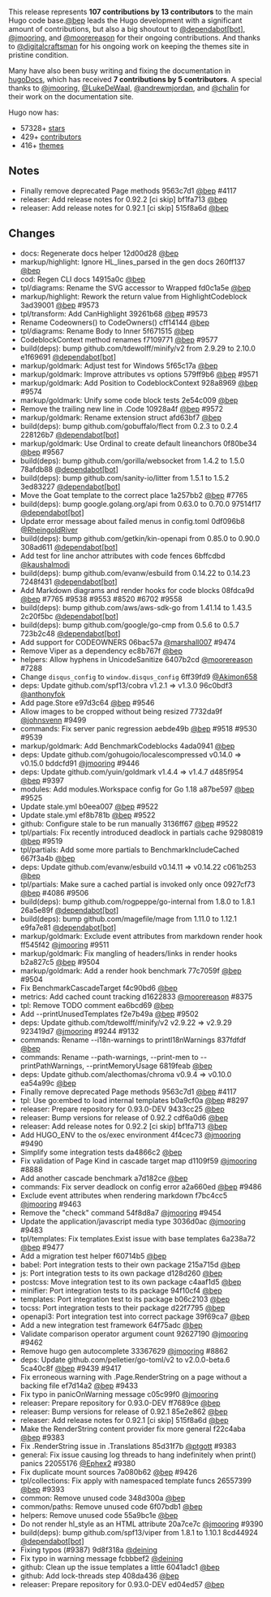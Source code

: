 This release represents **107 contributions by 13 contributors** to the main Hugo code base.[@bep](https://github.com/bep) leads the Hugo development with a significant amount of contributions, but also a big shoutout to [@dependabot[bot]](https://github.com/apps/dependabot), [@jmooring](https://github.com/jmooring), and [@moorereason](https://github.com/moorereason) for their ongoing contributions.
And thanks to [@digitalcraftsman](https://github.com/digitalcraftsman) for his ongoing work on keeping the themes site in pristine condition.

Many have also been busy writing and fixing the documentation in [hugoDocs](https://github.com/gohugoio/hugoDocs),
which has received **7 contributions by 5 contributors**. A special thanks to [@jmooring](https://github.com/jmooring), [@LukeDeWaal](https://github.com/LukeDeWaal), [@andrewmjordan](https://github.com/andrewmjordan), and [@chalin](https://github.com/chalin) for their work on the documentation site.


Hugo now has:

* 57328+ [stars](https://github.com/gohugoio/hugo/stargazers)
* 429+ [contributors](https://github.com/gohugoio/hugo/graphs/contributors)
* 416+ [themes](http://themes.gohugo.io/)


## Notes

* Finally remove deprecated Page methods 9563c7d1 [@bep](https://github.com/bep) #4117 
* releaser: Add release notes for 0.92.2 [ci skip] bf1fa713 [@bep](https://github.com/bep) 
* releaser: Add release notes for 0.92.1 [ci skip] 515f8a6d [@bep](https://github.com/bep) 


## Changes

* docs: Regenerate docs helper 12d00d28 [@bep](https://github.com/bep) 
* markup/highlight: Ignore  HL_lines_parsed in the gen docs 260ff137 [@bep](https://github.com/bep) 
* cod: Regen CLI docs 14915a0c [@bep](https://github.com/bep) 
* tpl/diagrams: Rename the SVG accessor to Wrapped fd0c1a5e [@bep](https://github.com/bep) 
* markup/highlight: Rework the return value from HighlightCodeblock 3ad39001 [@bep](https://github.com/bep) #9573 
* tpl/transform: Add CanHighlight 39261b68 [@bep](https://github.com/bep) #9573 
* Rename Codeowners() to CodeOwners() cff14144 [@bep](https://github.com/bep) 
* tpl/diagrams: Rename Body to Inner 5f671515 [@bep](https://github.com/bep) 
* CodeblockContext method renames f7109771 [@bep](https://github.com/bep) #9577 
* build(deps): bump github.com/tdewolff/minify/v2 from 2.9.29 to 2.10.0 e1f69691 [@dependabot[bot]](https://github.com/apps/dependabot) 
* markup/goldmark: Adjust test for Windows 5f65c17a [@bep](https://github.com/bep) 
* markup/goldmark: Improve attributes vs options 579ff9b6 [@bep](https://github.com/bep) #9571 
* markup/goldmark: Add Position to CodeblockContext 928a8969 [@bep](https://github.com/bep) #9574 
*  markup/goldmark: Unify some code block tests 2e54c009 [@bep](https://github.com/bep) 
* Remove the trailing new line in .Code 10928a4f [@bep](https://github.com/bep) #9572 
* markup/goldmark: Rename extension struct afd63bf7 [@bep](https://github.com/bep) 
* build(deps): bump github.com/gobuffalo/flect from 0.2.3 to 0.2.4 228126b7 [@dependabot[bot]](https://github.com/apps/dependabot) 
* markup/goldmark: Use Ordinal to create default lineanchors 0f80be34 [@bep](https://github.com/bep) #9567 
* build(deps): bump github.com/gorilla/websocket from 1.4.2 to 1.5.0 78afdb88 [@dependabot[bot]](https://github.com/apps/dependabot) 
* build(deps): bump github.com/sanity-io/litter from 1.5.1 to 1.5.2 3ed83227 [@dependabot[bot]](https://github.com/apps/dependabot) 
* Move the Goat template to the correct place 1a257bb2 [@bep](https://github.com/bep) #7765 
* build(deps): bump google.golang.org/api from 0.63.0 to 0.70.0 97514f17 [@dependabot[bot]](https://github.com/apps/dependabot) 
* Update error message about failed menus in config.toml 0df096b8 [@RheingoldRiver](https://github.com/RheingoldRiver) 
* build(deps): bump github.com/getkin/kin-openapi from 0.85.0 to 0.90.0 308ad611 [@dependabot[bot]](https://github.com/apps/dependabot) 
* Add test for line anchor attributes with code fences 6bffcdbd [@kaushalmodi](https://github.com/kaushalmodi) 
* build(deps): bump github.com/evanw/esbuild from 0.14.22 to 0.14.23 7248f431 [@dependabot[bot]](https://github.com/apps/dependabot) 
* Add Markdown diagrams and render hooks for code blocks 08fdca9d [@bep](https://github.com/bep) #7765 #9538 #9553 #8520 #6702 #9558 
* build(deps): bump github.com/aws/aws-sdk-go from 1.41.14 to 1.43.5 2c20f5bc [@dependabot[bot]](https://github.com/apps/dependabot) 
* build(deps): bump github.com/google/go-cmp from 0.5.6 to 0.5.7 723b2c48 [@dependabot[bot]](https://github.com/apps/dependabot) 
* Add support for CODEOWNERS 06bac57a [@marshall007](https://github.com/marshall007) #9474 
* Remove Viper as a dependency ec8b767f [@bep](https://github.com/bep) 
* helpers: Allow hyphens in UnicodeSanitize 6407b2cd [@moorereason](https://github.com/moorereason) #7288 
* Change `disqus_config` to `window.disqus_config` 6ff39fd9 [@Akimon658](https://github.com/Akimon658) 
* deps: Update github.com/spf13/cobra v1.2.1 => v1.3.0 96c0bdf3 [@anthonyfok](https://github.com/anthonyfok) 
* Add page.Store e97d3c64 [@bep](https://github.com/bep) #9546 
* Allow images to be cropped without being resized 7732da9f [@johnsvenn](https://github.com/johnsvenn) #9499 
* commands: Fix server panic regression aebde49b [@bep](https://github.com/bep) #9518 #9530 #9539 
* markup/goldmark: Add BenchmarkCodeblocks 4ada0941 [@bep](https://github.com/bep) 
* deps: Update github.com/gohugoio/localescompressed v0.14.0 => v0.15.0 bddcfd91 [@jmooring](https://github.com/jmooring) #9446 
* deps: Update github.com/yuin/goldmark v1.4.4 => v1.4.7 d485f954 [@bep](https://github.com/bep) #9397 
* modules: Add modules.Workspace config for Go 1.18 a87be597 [@bep](https://github.com/bep) #9525 
* Update stale.yml b0eea007 [@bep](https://github.com/bep) #9522 
* Update stale.yml ef8b781b [@bep](https://github.com/bep) #9522 
* github: Configure stale to be run manually 3136ff67 [@bep](https://github.com/bep) #9522 
* tpl/partials: Fix recently introduced deadlock in partials cache 92980819 [@bep](https://github.com/bep) #9519 
* tpl/partials: Add some more partials to BenchmarkIncludeCached 667f3a4b [@bep](https://github.com/bep) 
* deps: Update github.com/evanw/esbuild v0.14.11 => v0.14.22 c061b253 [@bep](https://github.com/bep) 
* tpl/partials: Make sure a cached partial is invoked only once 0927cf73 [@bep](https://github.com/bep) #4086 #9506 
* build(deps): bump github.com/rogpeppe/go-internal from 1.8.0 to 1.8.1 26a5e89f [@dependabot[bot]](https://github.com/apps/dependabot) 
* build(deps): bump github.com/magefile/mage from 1.11.0 to 1.12.1 e9fa7e81 [@dependabot[bot]](https://github.com/apps/dependabot) 
* markup/goldmark: Exclude event attributes from markdown render hook ff545f42 [@jmooring](https://github.com/jmooring) #9511 
* markup/goldmark: Fix mangling of headers/links in render hooks b2a827c5 [@bep](https://github.com/bep) #9504 
* markup/goldmark: Add a render hook benchmark 77c7059f [@bep](https://github.com/bep) #9504 
* Fix BenchmarkCascadeTarget f4c90bd6 [@bep](https://github.com/bep) 
* metrics: Add cached count tracking d1622833 [@moorereason](https://github.com/moorereason) #8375 
* tpl: Remove TODO comment ea6bcd69 [@bep](https://github.com/bep) 
* Add --printUnusedTemplates f2e7b49a [@bep](https://github.com/bep) #9502 
* deps: Update github.com/tdewolff/minify/v2 v2.9.22 => v2.9.29 923419d7 [@jmooring](https://github.com/jmooring) #9244 #9132 
* commands: Rename --i18n-warnings to printI18nWarnings 837fdfdf [@bep](https://github.com/bep) 
* commands: Rename --path-warnings, --print-men to --printPathWarnings, --printMemoryUsage 6819feab [@bep](https://github.com/bep) 
* deps: Update github.com/alecthomas/chroma v0.9.4 => v0.10.0 ea54a99c [@bep](https://github.com/bep) 
* Finally remove deprecated Page methods 9563c7d1 [@bep](https://github.com/bep) #4117 
* tpl: Use go:embed to load internal templates b0a9cf0a [@bep](https://github.com/bep) #8297 
* releaser: Prepare repository for 0.93.0-DEV 9433cc25 [@bep](https://github.com/bep) 
* releaser: Bump versions for release of 0.92.2 cdf6a0d6 [@bep](https://github.com/bep) 
* releaser: Add release notes for 0.92.2 [ci skip] bf1fa713 [@bep](https://github.com/bep) 
* Add HUGO_ENV to the os/exec environment 4f4cec73 [@jmooring](https://github.com/jmooring) #9490 
* Simplify some integration tests da4866c2 [@bep](https://github.com/bep) 
* Fix validation of Page Kind in cascade target map d1109f59 [@jmooring](https://github.com/jmooring) #8888 
* Add another cascade benchmark a7d182ce [@bep](https://github.com/bep) 
* commands: Fix server deadlock on config error a2a660ed [@bep](https://github.com/bep) #9486 
* Exclude event attributes when rendering markdown f7bc4cc5 [@jmooring](https://github.com/jmooring) #9463 
* Remove the "check" command 54f8d8a7 [@jmooring](https://github.com/jmooring) #9454 
* Update the application/javascript media type 3036d0ac [@jmooring](https://github.com/jmooring) #9483 
* tpl/templates: Fix templates.Exist issue with base templates 6a238a72 [@bep](https://github.com/bep) #9477 
* Add a migration test helper f60714b5 [@bep](https://github.com/bep) 
* babel: Port integration tests to their own package 215a715d [@bep](https://github.com/bep) 
* js: Port integration tests to its own package d128d260 [@bep](https://github.com/bep) 
* postcss: Move integration test to its own package c4aaf1d5 [@bep](https://github.com/bep) 
* minifier: Port integration tests to its package 94f10cf4 [@bep](https://github.com/bep) 
* templates: Port integration test to its package b06c2103 [@bep](https://github.com/bep) 
* tocss: Port integration tests to their package d22f7795 [@bep](https://github.com/bep) 
* openapi3: Port integration test into correct package 39f69ca7 [@bep](https://github.com/bep) 
* Add a new integration test framework 64f75adc [@bep](https://github.com/bep) 
* Validate comparison operator argument count 92627190 [@jmooring](https://github.com/jmooring) #9462 
* Remove hugo gen autocomplete 33367629 [@jmooring](https://github.com/jmooring) #8862 
* deps: Update github.com/pelletier/go-toml/v2 to v2.0.0-beta.6 5ca40c8f [@bep](https://github.com/bep) #9439 #9417 
* Fix erroneous warning with .Page.RenderString on a page without a backing file ef7d14a2 [@bep](https://github.com/bep) #9433 
* Fix typo in panicOnWarning message c05c99f0 [@jmooring](https://github.com/jmooring) 
* releaser: Prepare repository for 0.93.0-DEV ff7689ce [@bep](https://github.com/bep) 
* releaser: Bump versions for release of 0.92.1 85e2e862 [@bep](https://github.com/bep) 
* releaser: Add release notes for 0.92.1 [ci skip] 515f8a6d [@bep](https://github.com/bep) 
* Make the RenderString content provider fix more general f22c4aba [@bep](https://github.com/bep) #9383 
* Fix .RenderString issue in .Translations 85d31f7b [@ptgott](https://github.com/ptgott) #9383 
* general: Fix issue causing log threads to hang indefinitely when print() panics 22055176 [@Ephex2](https://github.com/Ephex2) #9380 
* Fix duplicate mount sources 7a080b62 [@bep](https://github.com/bep) #9426 
* tpl/collections: Fix apply with namespaced template funcs 26557399 [@bep](https://github.com/bep) #9393 
* common: Remove unused code 348d300a [@bep](https://github.com/bep) 
* common/paths: Remove unused code 6f07bdb1 [@bep](https://github.com/bep) 
* helpers: Remove unused code 55a9bc1e [@bep](https://github.com/bep) 
* Do not render hl_style as an HTML attribute 20a7ce7c [@jmooring](https://github.com/jmooring) #9390 
* build(deps): bump github.com/spf13/viper from 1.8.1 to 1.10.1 8cd44924 [@dependabot[bot]](https://github.com/apps/dependabot) 
* Fixing typos (#9387) 9d8f318a [@deining](https://github.com/deining) 
* Fix typo in warning message fcbbbef2 [@deining](https://github.com/deining) 
* github: Clean up the issue templates a little 6041adc1 [@bep](https://github.com/bep) 
* github: Add lock-threads step 408da436 [@bep](https://github.com/bep) 
* releaser: Prepare repository for 0.93.0-DEV ed04ed57 [@bep](https://github.com/bep) 





